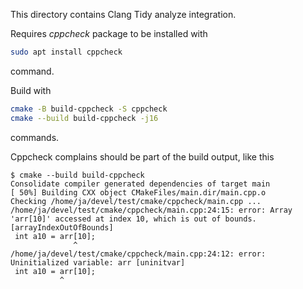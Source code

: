 This directory contains Clang Tidy analyze integration.

Requires *cppcheck* package to be installed with

```bash
sudo apt install cppcheck
```

command.

Build with

```bash
cmake -B build-cppcheck -S cppcheck
cmake --build build-cppcheck -j16 
```

commands.

Cppcheck complains should be part of the build output, like this

```console
$ cmake --build build-cppcheck
Consolidate compiler generated dependencies of target main
[ 50%] Building CXX object CMakeFiles/main.dir/main.cpp.o
Checking /home/ja/devel/test/cmake/cppcheck/main.cpp ...
/home/ja/devel/test/cmake/cppcheck/main.cpp:24:15: error: Array 'arr[10]' accessed at index 10, which is out of bounds. [arrayIndexOutOfBounds]
 int a10 = arr[10];
              ^
/home/ja/devel/test/cmake/cppcheck/main.cpp:24:12: error: Uninitialized variable: arr [uninitvar]
 int a10 = arr[10];
           ^
```
